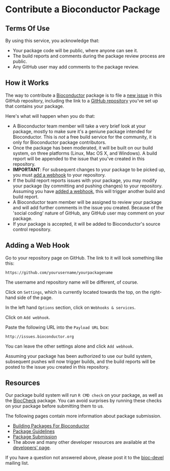 
# Contribute a Bioconductor Package

## Terms Of Use

By using this service, you acknowledge that:

* Your package code will be public, where anyone can see it.
* The build reports and comments during the package review
  process are public.
* Any GitHub user may add comments to the package review.

## How it Works

The way to contribute a
[Bioconductor](https://bioconductor.org/) package is to
file a [new issue](../../issues/new) in this GitHub repository,
including the link to a
[GitHub repository](https://help.github.com/articles/create-a-repo/)
you've set up that contains your package.

Here's what will happen when you do that:

* A Bioconductor team member will take a very brief
  look at your package, mostly to make sure it's a
  geniune package intended for Bioconductor.
  This is *not* a free build service for the community,
  it is only for Bioconductor package contributors.
* Once the package has been moderated, it will be built
  on our build system, on three platforms (Linux, Mac OS X,
  and Windows). A build report will be appended to the
  issue that you've created in this repository.
* **IMPORTANT**: For subsequent changes to your package
  to be picked up, you must [add a webhook](#adding-a-web-hook)
  to your repository.
* If the build report reports issues with your package, you
  may modify your package (by committing and pushing changes)
  to your repository. Assuming you have
  [added a webhook](#adding-a-web-hook), this will trigger
  another build and build report.
* A Bioconductor team member will be assigned to review your
  package and will add further comments in the issue you created.
  Because of the 'social coding' nature of GitHub, any GitHub user
  may comment on your package.
* If your package is accepted, it will be added to Bioconductor's
  source control repository.   

## Adding a Web Hook

Go to your repository page on GitHub. The link to it will look
something like this:

    https://github.com/yourusername/yourpackagename

The username and repository name will be different, of course.

Click on `Settings`, which is currently located towards the top,
on the right-hand side of the page.

In the left hand `Options` section, click on `Webhooks & services`.

Click on `Add webhook`.

Paste the following URL into the `Payload URL` box:

    http://issues.bioconductor.org

You can leave the other settings alone and click `Add webhook`.

Assuming your package has been authorized to use our build system,
subsequent pushes will now trigger builds, and the build reports
will be posted to the issue you created in this repository.

## Resources

Our package build system will run `R CMD check` on your package,
as well as the
[BiocCheck](https://bioconductor.org/packages/devel/bioc/html/BiocCheck.html)
package. You can avoid surprises by running these checks on your
package before submitting them to us.

The following pages contain more information about package submission.

* [Building Packages For Bioconductor](https://bioconductor.org/packages/devel/bioc/html/BiocCheck.html)
* [Package Guidelines](https://bioconductor.org/developers/package-guidelines/)
* [Package Submission](https://bioconductor.org/developers/package-submission/)
* The above and many other developer resources are available
  at the [developers' page](https://bioconductor.org/developers/).

If you have a question not answered above, please post it to
the [bioc-devel](https://stat.ethz.ch/mailman/listinfo/bioc-devel)
mailing list.
